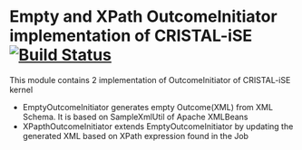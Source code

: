 Empty and XPath OutcomeInitiator implementation of CRISTAL-iSE [![Build Status](https://travis-ci.org/cristal-ise/xpath-outcome-initiator.svg?branch=master)](https://travis-ci.org/cristal-ise/xpath-outcome-initiator)
=============================================================

This module contains 2 implementation of OutcomeInitiator of CRISTAL-iSE kernel

- EmptyOutcomeInitiator generates empty Outcome(XML) from XML Schema. It is based on SampleXmlUtil of Apache XMLBeans
- XPapthOutcomeInitiator extends EmptyOutcomeInitiator by updating the generated XML based on XPath expression found in the Job